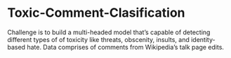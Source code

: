 # Toxic-Comment-Clasification
Challenge is to build a multi-headed model that’s capable of detecting different types of of toxicity like threats, obscenity, insults, and identity-based hate. Data comprises of comments from Wikipedia’s talk page edits.
